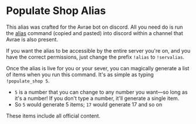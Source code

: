 # Populate Shop Alias

This alias was crafted for the Avrae bot on discord. All you need do is run the [alias](https://github.com/glynyon-5020/5e-Magic-Item-Shop/blob/main/versions/avrae_alias/populate_shop.alias) command (copied and pasted) into discord within a channel that Avrae is also present. 

If you want the alias to be accessible by the entire server you're on, and you have the correct permissions, just change the prefix `!alias` to `!servalias`.

Once the alias is live for you or your sever, you can magically generate a list of items when you run this command. It's as simple as typing `!populate_shop 5`.
- `5` is a number that you can change to any number you want—so long as it's a number! If you don't type a number, it'll generate a single item.
- So `5` would generate 5 items; `17` would generate 17 and so on

These items include all official content.
